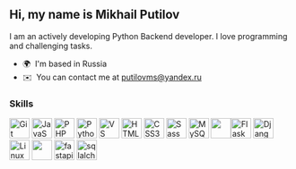 Hi, my name is Mikhail Putilov
----------------

I am an actively developing Python Backend developer. I love programming and challenging tasks.

* 🌍  I'm based in Russia
* ✉️  You can contact me at [putilovms@yandex.ru](mailto:putilovms@yandex.ru)

### Skills

<p align="left">
    <a href="https://git-scm.com/" target="_blank" rel="noreferrer"><img
            src="https://raw.githubusercontent.com/danielcranney/readme-generator/main/public/icons/skills/git-colored.svg"
            width="36" height="36" alt="Git" /></a>
    <a href="https://developer.mozilla.org/en-US/docs/Web/JavaScript" target="_blank" rel="noreferrer"><img
            src="https://raw.githubusercontent.com/danielcranney/readme-generator/main/public/icons/skills/javascript-colored.svg"
            width="36" height="36" alt="JavaScript" /></a>
    <a href="https://www.php.net/" target="_blank" rel="noreferrer"><img
            src="https://raw.githubusercontent.com/danielcranney/readme-generator/main/public/icons/skills/php-colored.svg"
            width="36" height="36" alt="PHP" /></a>
    <a href="https://www.python.org/" target="_blank" rel="noreferrer"><img
            src="https://raw.githubusercontent.com/danielcranney/readme-generator/main/public/icons/skills/python-colored.svg"
            width="36" height="36" alt="Python" /></a>
    <a href="https://code.visualstudio.com/" target="_blank" rel="noreferrer"><img
            src="https://raw.githubusercontent.com/danielcranney/readme-generator/main/public/icons/skills/visualstudiocode.svg"
            width="36" height="36" alt="VS Code" /></a>
    <a href="https://developer.mozilla.org/en-US/docs/Glossary/HTML5" target="_blank" rel="noreferrer"><img
            src="https://raw.githubusercontent.com/danielcranney/readme-generator/main/public/icons/skills/html5-colored.svg"
            width="36" height="36" alt="HTML5" /></a>
    <a href="https://www.w3.org/TR/CSS/#css" target="_blank" rel="noreferrer"><img
            src="https://raw.githubusercontent.com/danielcranney/readme-generator/main/public/icons/skills/css3-colored.svg"
            width="36" height="36" alt="CSS3" /></a>
    <a href="https://sass-lang.com/" target="_blank" rel="noreferrer"><img
            src="https://raw.githubusercontent.com/danielcranney/readme-generator/main/public/icons/skills/sass-colored.svg"
            width="36" height="36" alt="Sass" /></a>
    <a href="https://www.mysql.com/" target="_blank" rel="noreferrer"><img
            src="https://raw.githubusercontent.com/danielcranney/readme-generator/main/public/icons/skills/mysql-colored.svg"
            width="36" height="36" alt="MySQL" /></a>
    <img src="https://cdn.jsdelivr.net/gh/devicons/devicon@latest/icons/postgresql/postgresql-original.svg" width="36"
        height="36" /><a href="https://flask.palletsprojects.com/en/2.0.x/" target="_blank" rel="noreferrer"><img
            src="https://raw.githubusercontent.com/danielcranney/readme-generator/main/public/icons/skills/flask-colored.svg"
            width="36" height="36" alt="Flask" /></a>
    <a href="https://www.djangoproject.com/" target="_blank" rel="noreferrer"><img
            src="https://raw.githubusercontent.com/danielcranney/readme-generator/main/public/icons/skills/django-colored.svg"
            width="36" height="36" alt="Django" /></a>
    <a href="https://www.linux.org" target="_blank" rel="noreferrer"><img
            src="https://raw.githubusercontent.com/danielcranney/readme-generator/main/public/icons/skills/linux-colored.svg"
            width="36" height="36" alt="Linux" /></a>
    <a href="https://www.docker.com/" target="_blank" rel="noreferrer"><img
            src="https://cdn.jsdelivr.net/gh/devicons/devicon@latest/icons/docker/docker-original-wordmark.svg"
            width="36" height="36" /></a>
    <a href="https://fastapi.tiangolo.com/" target="_blank" rel="noreferrer"><img 
            src="https://cdn.jsdelivr.net/gh/devicons/devicon/icons/fastapi/fastapi-original.svg"
            height="36" alt="fastapi logo"  /></a>
    <a href="https://www.sqlalchemy.org/" target="_blank" rel="noreferrer"><img
            src="https://cdn.jsdelivr.net/gh/devicons/devicon/icons/sqlalchemy/sqlalchemy-original.svg" 
            height="36" alt="sqlalchemy logo"  /></a>
</p>
